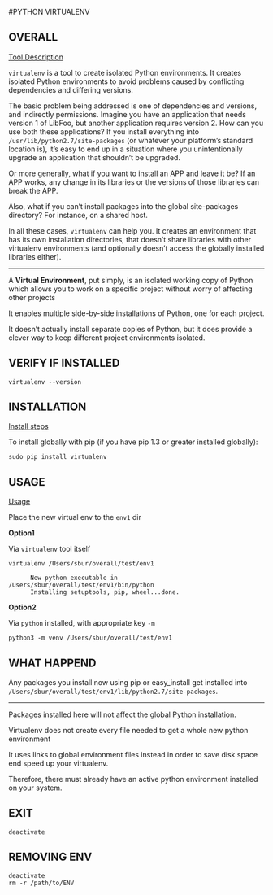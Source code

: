 #PYTHON VIRTUALENV



## OVERALL

[Tool Description](https://virtualenv.pypa.io/en/stable/)


`virtualenv` is a tool to create isolated Python environments. It creates isolated Python environments to avoid problems caused by conflicting dependencies and differing versions.

The basic problem being addressed is one of dependencies and versions, and indirectly permissions. Imagine you have an application that needs version 1 of LibFoo, but another application requires version 2. How can you use both these applications? If you install everything into `/usr/lib/python2.7/site-packages` (or whatever your platform’s standard location is), it’s easy to end up in a situation where you unintentionally upgrade an application that shouldn’t be upgraded.

Or more generally, what if you want to install an APP and leave it be? If an APP works, any change in its libraries or the versions of those libraries can break the APP.

Also, what if you can’t install packages into the global site-packages directory? For instance, on a shared host.

In all these cases, `virtualenv` can help you. It creates an environment that has its own installation directories, that doesn’t share libraries with other virtualenv environments (and optionally doesn’t access the globally installed libraries either).

__________

A **Virtual Environment**, put simply, is an isolated working copy of Python which
allows you to work on a specific project without worry of affecting other projects

It enables multiple side-by-side installations of Python, one for each project.

It doesn’t actually install separate copies of Python, but it does provide a
clever way to keep different project environments isolated. 



## VERIFY IF INSTALLED

```
virtualenv --version
```

## INSTALLATION

[Install steps](https://virtualenv.pypa.io/en/stable/installation/)


To install globally with pip (if you have pip 1.3 or greater installed globally):
```
sudo pip install virtualenv
```


## USAGE

[Usage](https://virtualenv.pypa.io/en/stable/userguide/)


Place the new virtual env to the `env1` dir

**Option1**

Via `virtualenv` tool itself
```
virtualenv /Users/sbur/overall/test/env1

      New python executable in /Users/sbur/overall/test/env1/bin/python
      Installing setuptools, pip, wheel...done.
```

**Option2**

Via `python` installed, with appropriate key `-m`
```
python3 -m venv /Users/sbur/overall/test/env1
```


## WHAT HAPPEND

Any packages you install now using pip or easy_install get installed into  `/Users/sbur/overall/test/env1/lib/python2.7/site-packages`.

_____________

Packages installed here will not affect the global Python installation. 

Virtualenv does not create every file needed to get a whole new python environment

It uses links to global environment files instead in order to save disk space end
speed up your virtualenv. 

Therefore, there must already have an active python environment installed on your
system.



## EXIT

```
deactivate
```


## REMOVING ENV

```
deactivate
rm -r /path/to/ENV
```















